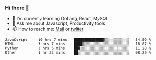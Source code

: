 ### Hi there 👋

- 🌱 I’m currently learning GoLang, React, MySQL
- 💬 Ask me about Javascript, Productivity tools 
- 📫 How to reach me: [Mail](mailto:kvaishak47@gmail.com) or [twitter](https://twitter.com/kvaish4k)

<!--START_SECTION:waka-->

```text
JavaScript     10 hrs 7 mins   █████████████▓░░░░░░░░░░░   54.50 %
HTML           3 hrs 7 mins    ████▒░░░░░░░░░░░░░░░░░░░░   16.87 %
Python         2 hrs 5 mins    ██▓░░░░░░░░░░░░░░░░░░░░░░   11.28 %
Other          1 hr 32 mins    ██░░░░░░░░░░░░░░░░░░░░░░░   08.29 %
```

<!--END_SECTION:waka-->
